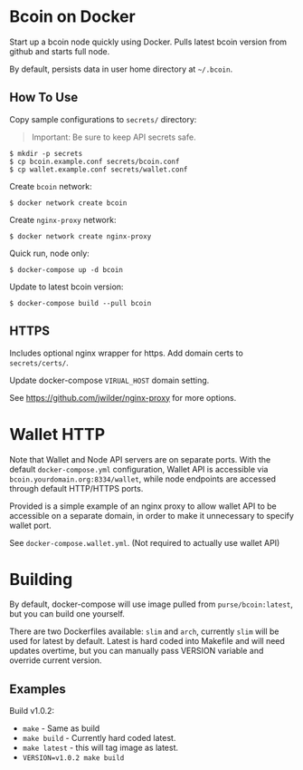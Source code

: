 Bcoin on Docker
=====

Start up a bcoin node quickly using Docker.
Pulls latest bcoin version from github and starts full node.

By default, persists data in user home directory at `~/.bcoin`.

How To Use
----

Copy sample configurations to `secrets/` directory:
>Important: Be sure to keep API secrets safe.
```
$ mkdir -p secrets
$ cp bcoin.example.conf secrets/bcoin.conf
$ cp wallet.example.conf secrets/wallet.conf
```

Create `bcoin` network:
```
$ docker network create bcoin
```

Create `nginx-proxy` network:
```
$ docker network create nginx-proxy
```

Quick run, node only:
```
$ docker-compose up -d bcoin
```

Update to latest bcoin version:
```
$ docker-compose build --pull bcoin
```

HTTPS
----
Includes optional nginx wrapper for https. Add domain certs to `secrets/certs/`.

Update docker-compose `VIRUAL_HOST` domain setting.

See https://github.com/jwilder/nginx-proxy for more options.

# Wallet HTTP
Note that Wallet and Node API servers are on separate ports.
With the default `docker-compose.yml` configuration, Wallet API is accessible via `bcoin.yourdomain.org:8334/wallet`, while node endpoints are accessed through default HTTP/HTTPS ports.

Provided is a simple example of an nginx proxy to allow wallet API to be accessible
on a separate domain, in order to make it unnecessary to specify wallet port.

See `docker-compose.wallet.yml`. (Not required to actually use wallet API)

# Building

By default, docker-compose will use image pulled from `purse/bcoin:latest`, but you can build
one yourself.

There are two Dockerfiles available: `slim` and `arch`, currently `slim` will be used for latest by default.
Latest is hard coded into Makefile and will need updates overtime, but you can manually pass VERSION variable
and override current version.

## Examples
Build v1.0.2:
  - `make` - Same as build
  - `make build` - Currently hard coded latest.
  - `make latest` - this will tag image as latest.
  - `VERSION=v1.0.2 make build`
